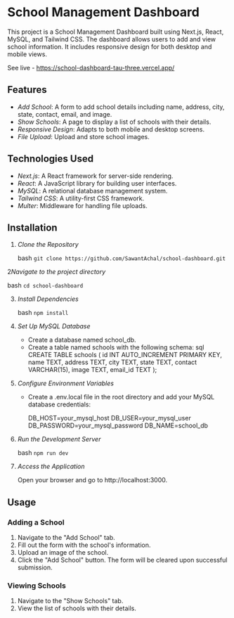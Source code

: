 # School Management Dashboard

This project is a School Management Dashboard built using Next.js, React, MySQL, and Tailwind CSS. The dashboard allows users to add and view school information. It includes responsive design for both desktop and mobile views.

See live - https://school-dashboard-tau-three.vercel.app/
## Features

- *Add School*: A form to add school details including name, address, city, state, contact, email, and image.
- *Show Schools*: A page to display a list of schools with their details.
- *Responsive Design*: Adapts to both mobile and desktop screens.
- *File Upload*: Upload and store school images.

## Technologies Used

- *Next.js*: A React framework for server-side rendering.
- *React*: A JavaScript library for building user interfaces.
- *MySQL*: A relational database management system.
- *Tailwind CSS*: A utility-first CSS framework.
- *Multer*: Middleware for handling file uploads.

## Installation

1. *Clone the Repository*
   
    bash
    ```git clone https://github.com/SawantAchal/school-dashboard.git```

2*Navigate to the project directory*

   bash
   ```cd school-dashboard```
      

3. *Install Dependencies*

    bash
    ```npm install```
    

4. *Set Up MySQL Database*
   
    - Create a database named school_db.
    - Create a table named schools with the following schema:
        sql
        CREATE TABLE schools (
            id INT AUTO_INCREMENT PRIMARY KEY,
            name TEXT,
            address TEXT,
            city TEXT,
            state TEXT,
            contact VARCHAR(15),
            image TEXT,
            email_id TEXT
        );
        

5. *Configure Environment Variables*
    - Create a .env.local file in the root directory and add your MySQL database credentials:
        
        DB_HOST=your_mysql_host
        DB_USER=your_mysql_user
        DB_PASSWORD=your_mysql_password
        DB_NAME=school_db
        

6. *Run the Development Server*

    bash
    ```npm run dev```
    

7. *Access the Application*
   
    Open your browser and go to http://localhost:3000.
   
## Usage

### Adding a School

1. Navigate to the "Add School" tab.
2. Fill out the form with the school's information.
3. Upload an image of the school.
4. Click the "Add School" button. The form will be cleared upon successful submission.

### Viewing Schools

1. Navigate to the "Show Schools" tab.
2. View the list of schools with their details.

